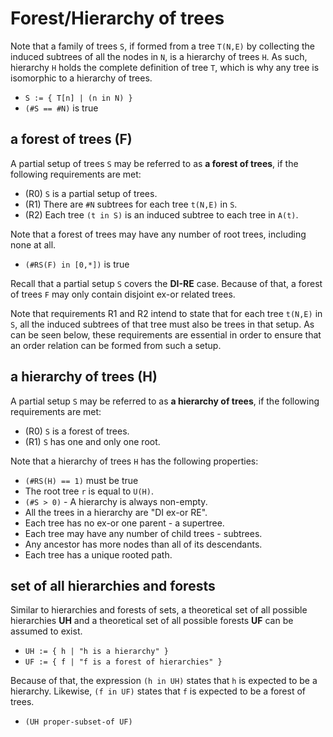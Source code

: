 
<!-- ======================================================================= -->
# Forest/Hierarchy of trees

Note that a family of trees `S`, if formed from a tree `T(N,E)` by collecting
the induced subtrees of all the nodes in `N`, is a hierarchy of trees `H`. As
such, hierarchy `H` holds the complete definition of tree `T`, which is why
any tree is isomorphic to a hierarchy of trees.

* `S := { T[n] | (n in N) }`
* `(#S == #N)` is true

<!-- ======================================================================= -->
## a forest of trees (F)

A partial setup of trees `S` may be referred to as **a forest of trees**,
if the following requirements are met:

* (R0) `S` is a partial setup of trees.
* (R1) There are `#N` subtrees for each tree `t(N,E)` in `S`.
* (R2) Each tree `(t in S)` is an induced subtree to each tree in `A(t)`.

Note that a forest of trees may have any number of root trees,
including none at all.

* `(#RS(F) in [0,*])` is true

Recall that a partial setup `S` covers the **DI-RE** case. Because of that,
a forest of trees `F` may only contain disjoint ex-or related trees.

Note that requirements R1 and R2 intend to state that for each tree `t(N,E)`
in `S`, all the induced subtrees of that tree must also be trees in that setup.
As can be seen below, these requirements are essential in order to ensure that
an order relation can be formed from such a setup.

<!-- ======================================================================= -->
## a hierarchy of trees (H)

A partial setup `S` may be referred to as **a hierarchy of trees**,
if the following requirements are met:

* (R0) `S` is a forest of trees.
* (R1) `S` has one and only one root.

Note that a hierarchy of trees `H` has the following properties:

* `(#RS(H) == 1)` must be true
* The root tree `r` is equal to `U(H)`.
* `(#S > 0)` - A hierarchy is always non-empty.
* All the trees in a hierarchy are "DI ex-or RE".
* Each tree has no ex-or one parent - a supertree.
* Each tree may have any number of child trees - subtrees.
* Any ancestor has more nodes than all of its descendants.
* Each tree has a unique rooted path.

<!-- ======================================================================= -->
## set of all hierarchies and forests

Similar to hierarchies and forests of sets, a theoretical set of all possible
hierarchies **UH** and a theoretical set of all possible forests **UF** can be
assumed to exist.

* `UH := { h | "h is a hierarchy" }`
* `UF := { f | "f is a forest of hierarchies" }`

Because of that, the expression `(h in UH)` states that `h` is expected to be
a hierarchy. Likewise, `(f in UF)` states that `f` is expected to be a forest
of trees.

* `(UH proper-subset-of UF)`
